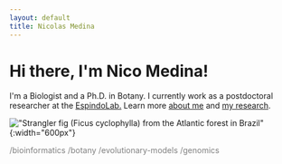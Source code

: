 ```yaml
---
layout: default
title: Nicolas Medina
---
```

# Hi there, I'm Nico Medina!

I'm a Biologist and a Ph.D. in Botany. I currently work as a postdoctoral researcher at the [EspindoLab.](https://espindolab.weebly.com/) Learn more [about me](/about) and [my research](/research).

!["Strangler fig (Ficus cyclophylla) from the Atlantic forest in Brazil"](20160802_133914.jpg){:width="600px"}

<span style="color:gray">/bioinformatics /botany /evolutionary-models /genomics</span>
